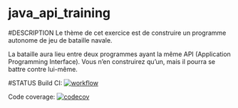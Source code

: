 # java_api_training

#DESCRIPTION
Le thème de cet exercice est de construire un programme autonome de jeu de bataille navale.

La bataille aura lieu entre deux programmes ayant la même API (Application Programming Interface). Vous n’en construirez qu’un, mais il pourra se battre contre lui-même.

#STATUS
Build CI:
[![workflow](https://github.com/phuc-hyphen/java_api_training/actions/workflows/build.yml/badge.svg)](https://github.com/phuc-hyphen/java_api_training/actions/workflows/build.yml)

Code coverage:
[![codecov](https://codecov.io/gh/phuc-hyphen/java_api_training/branch/main/graph/badge.svg)](https://codecov.io/gh/phuc-hyphen/java_api_training)


